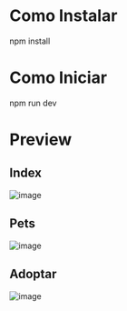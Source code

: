 # Como Instalar 
npm install 
# Como Iniciar 
npm run dev
# Preview
## Index
![image](https://github.com/jenny-acero/AppdotameCompleto/assets/131212098/1c74ab21-4778-4b86-97b6-27070fc562a5)

## Pets
![image](https://github.com/jenny-acero/AppdotameCompleto/assets/131212098/3fb7c0cf-74e4-4b24-a6fd-17f03506fdc5)

## Adoptar
![image](https://github.com/jenny-acero/AppdotameCompleto/assets/131212098/3833b634-7a8d-4e4a-a21c-be8012e4ca46)


